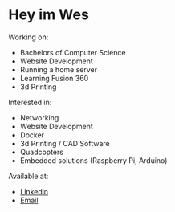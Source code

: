 # Hey im Wes

Working on:
* Bachelors of Computer Science
* Website Development
* Running a home server
* Learning Fusion 360
* 3d Printing

Interested in:
* Networking
* Website Development
* Docker
* 3d Printing / CAD Software
* Quadcopters
* Embedded solutions (Raspberry Pi, Arduino)

Available at:
* [Linkedin](https://www.linkedin.com/in/wes-ai/)
* [Email](mailto:wesleydeansmith@gmail.com)
